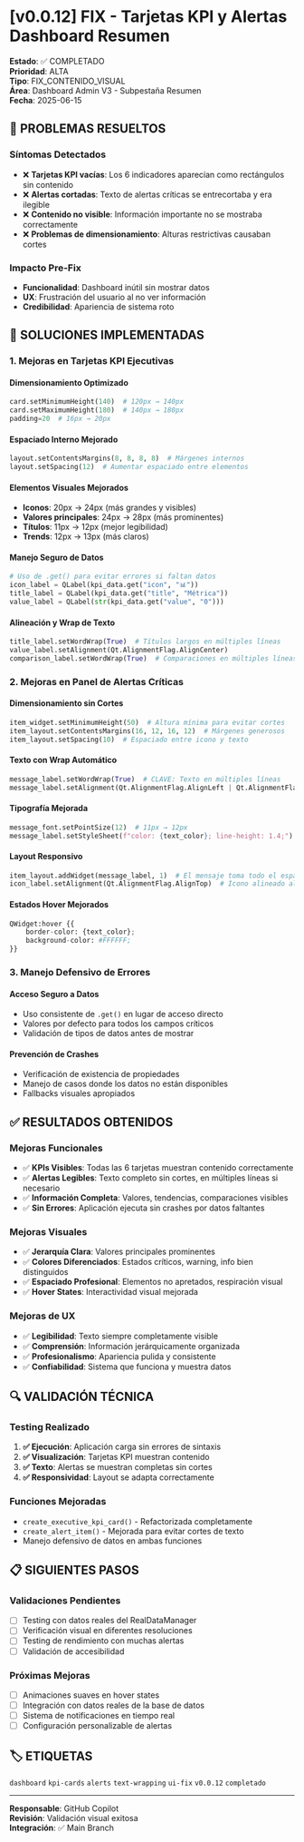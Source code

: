 # [v0.0.12] FIX - Tarjetas KPI y Alertas Dashboard Resumen

**Estado**: ✅ COMPLETADO  
**Prioridad**: ALTA  
**Tipo**: FIX_CONTENIDO_VISUAL  
**Área**: Dashboard Admin V3 - Subpestaña Resumen  
**Fecha**: 2025-06-15  

## 🎯 PROBLEMAS RESUELTOS

### Síntomas Detectados
- ❌ **Tarjetas KPI vacías**: Los 6 indicadores aparecían como rectángulos sin contenido
- ❌ **Alertas cortadas**: Texto de alertas críticas se entrecortaba y era ilegible
- ❌ **Contenido no visible**: Información importante no se mostraba correctamente
- ❌ **Problemas de dimensionamiento**: Alturas restrictivas causaban cortes

### Impacto Pre-Fix
- **Funcionalidad**: Dashboard inútil sin mostrar datos
- **UX**: Frustración del usuario al no ver información
- **Credibilidad**: Apariencia de sistema roto

## 🔧 SOLUCIONES IMPLEMENTADAS

### 1. **Mejoras en Tarjetas KPI Ejecutivas**

#### **Dimensionamiento Optimizado**
```python
card.setMinimumHeight(140)  # 120px → 140px
card.setMaximumHeight(180)  # 140px → 180px
padding=20  # 16px → 20px
```

#### **Espaciado Interno Mejorado**
```python
layout.setContentsMargins(8, 8, 8, 8)  # Márgenes internos
layout.setSpacing(12)  # Aumentar espaciado entre elementos
```

#### **Elementos Visuales Mejorados**
- **Iconos**: 20px → 24px (más grandes y visibles)
- **Valores principales**: 24px → 28px (más prominentes)
- **Títulos**: 11px → 12px (mejor legibilidad)
- **Trends**: 12px → 13px (más claros)

#### **Manejo Seguro de Datos**
```python
# Uso de .get() para evitar errores si faltan datos
icon_label = QLabel(kpi_data.get("icon", "📊"))
title_label = QLabel(kpi_data.get("title", "Métrica"))
value_label = QLabel(str(kpi_data.get("value", "0")))
```

#### **Alineación y Wrap de Texto**
```python
title_label.setWordWrap(True)  # Títulos largos en múltiples líneas
value_label.setAlignment(Qt.AlignmentFlag.AlignCenter)
comparison_label.setWordWrap(True)  # Comparaciones en múltiples líneas
```

### 2. **Mejoras en Panel de Alertas Críticas**

#### **Dimensionamiento sin Cortes**
```python
item_widget.setMinimumHeight(50)  # Altura mínima para evitar cortes
item_layout.setContentsMargins(16, 12, 16, 12)  # Márgenes generosos
item_layout.setSpacing(10)  # Espaciado entre icono y texto
```

#### **Texto con Wrap Automático**
```python
message_label.setWordWrap(True)  # CLAVE: Texto en múltiples líneas
message_label.setAlignment(Qt.AlignmentFlag.AlignLeft | Qt.AlignmentFlag.AlignVCenter)
```

#### **Tipografía Mejorada**
```python
message_font.setPointSize(12)  # 11px → 12px
message_label.setStyleSheet(f"color: {text_color}; line-height: 1.4;")
```

#### **Layout Responsivo**
```python
item_layout.addWidget(message_label, 1)  # El mensaje toma todo el espacio disponible
icon_label.setAlignment(Qt.AlignmentFlag.AlignTop)  # Icono alineado al tope
```

#### **Estados Hover Mejorados**
```python
QWidget:hover {{
    border-color: {text_color};
    background-color: #FFFFFF;
}}
```

### 3. **Manejo Defensivo de Errores**

#### **Acceso Seguro a Datos**
- Uso consistente de `.get()` en lugar de acceso directo
- Valores por defecto para todos los campos críticos
- Validación de tipos de datos antes de mostrar

#### **Prevención de Crashes**
- Verificación de existencia de propiedades
- Manejo de casos donde los datos no están disponibles
- Fallbacks visuales apropiados

## ✅ RESULTADOS OBTENIDOS

### Mejoras Funcionales
- ✅ **KPIs Visibles**: Todas las 6 tarjetas muestran contenido correctamente
- ✅ **Alertas Legibles**: Texto completo sin cortes, en múltiples líneas si necesario
- ✅ **Información Completa**: Valores, tendencias, comparaciones visibles
- ✅ **Sin Errores**: Aplicación ejecuta sin crashes por datos faltantes

### Mejoras Visuales
- ✅ **Jerarquía Clara**: Valores principales prominentes
- ✅ **Colores Diferenciados**: Estados críticos, warning, info bien distinguidos
- ✅ **Espaciado Profesional**: Elementos no apretados, respiración visual
- ✅ **Hover States**: Interactividad visual mejorada

### Mejoras de UX
- ✅ **Legibilidad**: Texto siempre completamente visible
- ✅ **Comprensión**: Información jerárquicamente organizada
- ✅ **Profesionalismo**: Apariencia pulida y consistente
- ✅ **Confiabilidad**: Sistema que funciona y muestra datos

## 🔍 VALIDACIÓN TÉCNICA

### Testing Realizado
1. **✅ Ejecución**: Aplicación carga sin errores de sintaxis
2. **✅ Visualización**: Tarjetas KPI muestran contenido
3. **✅ Texto**: Alertas se muestran completas sin cortes
4. **✅ Responsividad**: Layout se adapta correctamente

### Funciones Mejoradas
- `create_executive_kpi_card()` - Refactorizada completamente
- `create_alert_item()` - Mejorada para evitar cortes de texto
- Manejo defensivo de datos en ambas funciones

## 📋 SIGUIENTES PASOS

### Validaciones Pendientes
- [ ] Testing con datos reales del RealDataManager
- [ ] Verificación visual en diferentes resoluciones
- [ ] Testing de rendimiento con muchas alertas
- [ ] Validación de accesibilidad

### Próximas Mejoras
- [ ] Animaciones suaves en hover states
- [ ] Integración con datos reales de la base de datos
- [ ] Sistema de notificaciones en tiempo real
- [ ] Configuración personalizable de alertas

## 🏷️ ETIQUETAS
`dashboard` `kpi-cards` `alerts` `text-wrapping` `ui-fix` `v0.0.12` `completado`

---
**Responsable**: GitHub Copilot  
**Revisión**: Validación visual exitosa  
**Integración**: ✅ Main Branch
